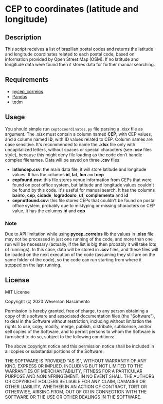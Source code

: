 # CEP to coordinates (latitude and longitude)

## Description

This script receives a list of brazilian postal codes and returns the latitude and longitude coordinates related to each postal code, based on information provided by Open Street Map (OSM). If no latitude and longitude data were found then it stores data for further manual searching.

## Requirements

* [pycep_correios](https://pycep-correios.readthedocs.io/pt/develop/)
* [Pandas](https://pandas.pydata.org/)
* [tqdm](https://tqdm.github.io/)

## Usage

You should simple run `ceptocoordinates.py` file parsing a _.xlsx_ file as argument. The _.xlsx_ must contain a column named **CEP**, with CEP values, and a column named **ID**, with ID values related to CEP. Column names are case sensitive. It's recommended to name the **.xlsx** file only with uncapitalized letters, without spaces or special characters (see **.csv** files style), because this might deny file loading as the code don't handle complex filenames. Data will be saved on three **.csv** files:

* **latloncep.csv**: the main data file, it will store latitude and longitude values. It has the columns **id**, **lat**, **lon** and **cep**
* **cepfound.csv**: this file stores venue information from CEPs that were found on post office system, but latitude and longitude values couldn't be found by this code. It's useful for manual search. It has the columns **bairro**, **cep**, **cidade**, **logradouro**, **uf**, **complemento** and **id**
* **cepnotfound.csv**: this file stores CEPs that couldn't be found on postal office system, probably due to mistyping or missing characters on CEP value. It has the columns **id** and **cep**

### Note

Due to API limitation while using **pycep_correios** lib the values in **.xlsx** file may not be processed in just one running of the code, and more than one run will be necessary (actually, if the list is big then probably it will take lots of runnings). In this case, data will be stored in **.csv** files, and these files will be loaded on the next execution of the code (assuming they still are on the same folder of the code), so the code can run starting from where it stopped on the last running.

## License

MIT License

Copyright (c) 2020 Weverson Nascimento

Permission is hereby granted, free of charge, to any person obtaining a copy
of this software and associated documentation files (the "Software"), to deal
in the Software without restriction, including without limitation the rights
to use, copy, modify, merge, publish, distribute, sublicense, and/or sell
copies of the Software, and to permit persons to whom the Software is
furnished to do so, subject to the following conditions:

The above copyright notice and this permission notice shall be included in all
copies or substantial portions of the Software.

THE SOFTWARE IS PROVIDED "AS IS", WITHOUT WARRANTY OF ANY KIND, EXPRESS OR
IMPLIED, INCLUDING BUT NOT LIMITED TO THE WARRANTIES OF MERCHANTABILITY,
FITNESS FOR A PARTICULAR PURPOSE AND NONINFRINGEMENT. IN NO EVENT SHALL THE
AUTHORS OR COPYRIGHT HOLDERS BE LIABLE FOR ANY CLAIM, DAMAGES OR OTHER
LIABILITY, WHETHER IN AN ACTION OF CONTRACT, TORT OR OTHERWISE, ARISING FROM,
OUT OF OR IN CONNECTION WITH THE SOFTWARE OR THE USE OR OTHER DEALINGS IN THE
SOFTWARE.
